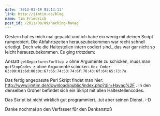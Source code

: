 ```yaml
---
date: '2013-01-19 01:13:11'
link: http://jimtim.de/blog
name: Tim Friedrich
post_id: /2011/08/09/hacking-havag
---
```


Gestern hat es mich mal gepackt und ich habe ein wenig mit deinen Script rumprobiert. Die Abfahrtszeiten herauszubekommen war recht schnell erledigt. Doch wie die Haltestellen intern codiert sind...das war gar nicht so leicht herauszubekommen. Es ging trotzdem:

Anstatt `getDeparturesForStop z` ohne Argumente zu schicken, muss man `getStopCodes z` ohne Argumente schicken. 
`Hex Code: 63:00:01:6d:00:0c:67:65:74:53:74:6f:70:43:6f:64:65:73:7a`

Das fertig angepasste Perl Skript findet man hier: http://www.jimtim.de/download/public/index.php?dir=Havag%2F . In den denselben Ordner befindet sich ein Skript mit allen Haltestellencodes. 

Das Skript ist nicht wirklich gut programmiert...tut aber seinen Dienst. :-D

Danke nochmal an den Verfasser für den Denkanstoß

